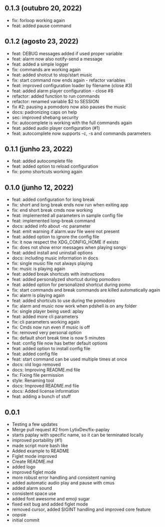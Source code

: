 ## 0.1.3 (outubro 20, 2022)
  - fix: forloop working again
  - feat: added pause command

## 0.1.2 (agosto 23, 2022)
  - feat: DEBUG messages added if used proper variable
  - feat: alarm now also notify-send a message
  - feat: added a simple logger
  - fix: commands are working again
  - feat: added shotcut to stop/start music
  - fix: start command now ends again - refactor variables
  - feat: improved configuration loader by filename (close #3)
  - feat: added alarm player configuration - close #8
  - refactor: added function to run commands
  - refactor: renamed variable $2 to SESSION
  - fix #2: pausing a pomodoro now also pauses the music
  - docs: padronizing caps on help
  - sec: improved shebang security
  - fix: autocomplete is working with the full commands again
  - feat: added audio player configuration (#1)
  - feat: autocomplete now supports -c, -s and commands parameters

## 0.1.1 (junho 23, 2022)
  - feat: added autocomplete file
  - feat: added option to reload configuration
  - fix: pomo shortcuts working again

## 0.1.0 (junho 12, 2022)
  - feat: added configuration for long break
  - fix: short and long break ends now run when exiting app
  - fix: end short break cmds now working
  - feat: implemented all parameters in sample config file
  - feat: implemented long-break command
  - docs: added info about -nc parameter
  - feat: emit warning if alarm.wav file were not present
  - feat: added option to ignore the config file
  - fix: it now respect the XDG_CONFIG_HOME if exists
  - fix: does not show error messages when playing songs
  - feat: added install and uninstall options
  - docs: including music information in docs
  - fix: single music file not always playing
  - fix: music is playing again
  - feat: added break shortcuts with instructions
  - feat: added personalyzed shortcut during pomodoro
  - feat: added option for personalized shortcut during pomo
  - fix: start commands and break commands are killed automatically again
  - fix: alarm is playing again
  - feat: added shortcuts to use during the pomodoro
  - fix: alarm and music now work when pdshell is on any folder
  - fix: single player being used: aplay
  - feat: added more cli parameters
  - fix: cli parameters working again
  - fix: Cmds now run even if music is off
  - fix: removed very personal option
  - fix: default short break time is now 5 minutes
  - feat: config file now has better default options
  - feat: added option to install config file
  - feat: added config file
  - feat: start command can be used multiple times at once
  - docs: old logo removed
  - docs: Improving README.md file
  - fix: Fixing file permission
  - style: Renaming tool
  - docs: Improved README.md file
  - docs: Added license information
  - feat: adding a bunch of stuff

## 0.0.1
  - Testing a few updates
  - Merge pull request #2 from LytixDev/fix-paplay
  - starts paplay with specific name, so it can be terminated locally
  - improved portability (#1)
  - made script more bash like
  - Added example to README
  - Figlet mode improved
  - Create README.md
  - added logo
  - improved figlet mode
  - more robust error handling and consistent naming
  - added automatic audio play and pause with cmus
  - added alarm sound
  - consistent space use
  - added font awesome and emoji sugar
  - fixed exit bug and added figlet mode
  - removed cursor, added SIGINT handling and improved core feature
  - oopsie
  - initial commit

